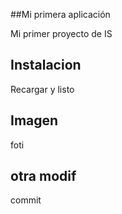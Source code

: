##Mi primera aplicación

Mi primer proyecto de IS

## Instalacion
Recargar y listo

## Imagen
foti
## otra modif
commit
